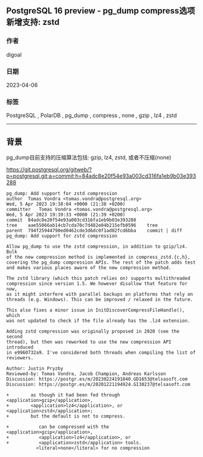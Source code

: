 ## PostgreSQL 16 preview - pg_dump compress选项新增支持: zstd       
                                                                                                    
### 作者                                                                              
digoal                                                                              
                                                                              
### 日期                                                                              
2023-04-06                                                                          
                                                                    
### 标签                                                                              
PostgreSQL , PolarDB , pg_dump , compress , none , gzip , lz4 , zstd     
                                                                              
----                                                                              
                                                                              
## 背景      
pg_dump目前支持的压缩算法包括: gzip, lz4, zstd, 或者不压缩(none)     
  
https://git.postgresql.org/gitweb/?p=postgresql.git;a=commit;h=84adc8e20f54e93a003cd316fa1eb9b03e393288  
  
```  
pg_dump: Add support for zstd compression  
author	Tomas Vondra <tomas.vondra@postgresql.org>	  
Wed, 5 Apr 2023 19:38:04 +0000 (21:38 +0200)  
committer	Tomas Vondra <tomas.vondra@postgresql.org>	  
Wed, 5 Apr 2023 19:39:33 +0000 (21:39 +0200)  
commit	84adc8e20f54e93a003cd316fa1eb9b03e393288  
tree	aae55866ab14cb7cda70c7d482e04b215efb0596	tree  
parent	794f25944790ed0462cde3d6dc0f1ad02fcd6bba	commit | diff  
pg_dump: Add support for zstd compression  
  
Allow pg_dump to use the zstd compression, in addition to gzip/lz4. Bulk  
of the new compression method is implemented in compress_zstd.{c,h},  
covering the pg_dump compression APIs. The rest of the patch adds test  
and makes various places aware of the new compression method.  
  
The zstd library (which this patch relies on) supports multithreaded  
compression since version 1.5. We however disallow that feature for now,  
as it might interfere with parallel backups on platforms that rely on  
threads (e.g. Windows). This can be improved / relaxed in the future.  
  
This also fixes a minor issue in InitDiscoverCompressFileHandle(), which  
was not updated to check if the file already has the .lz4 extension.  
  
Adding zstd compression was originally proposed in 2020 (see the second  
thread), but then was reworked to use the new compression API introduced  
in e9960732a9. I've considered both threads when compiling the list of  
reviewers.  
  
Author: Justin Pryzby  
Reviewed-by: Tomas Vondra, Jacob Champion, Andreas Karlsson  
Discussion: https://postgr.es/m/20230224191840.GD1653@telsasoft.com  
Discussion: https://postgr.es/m/20201221194924.GI30237@telsasoft.com  
```  
  
```  
+        as though it had been fed through <application>gzip</application>,  
+        <application>lz4</application>, or <application>zstd</application>;  
+        but the default is not to compress.  
  
+           can be compressed with the <application>gzip</application>,  
+           <application>lz4</application>, or  
+           <application>zstd</application> tools.  
           <literal>none</literal> for no compression  
```  
     
